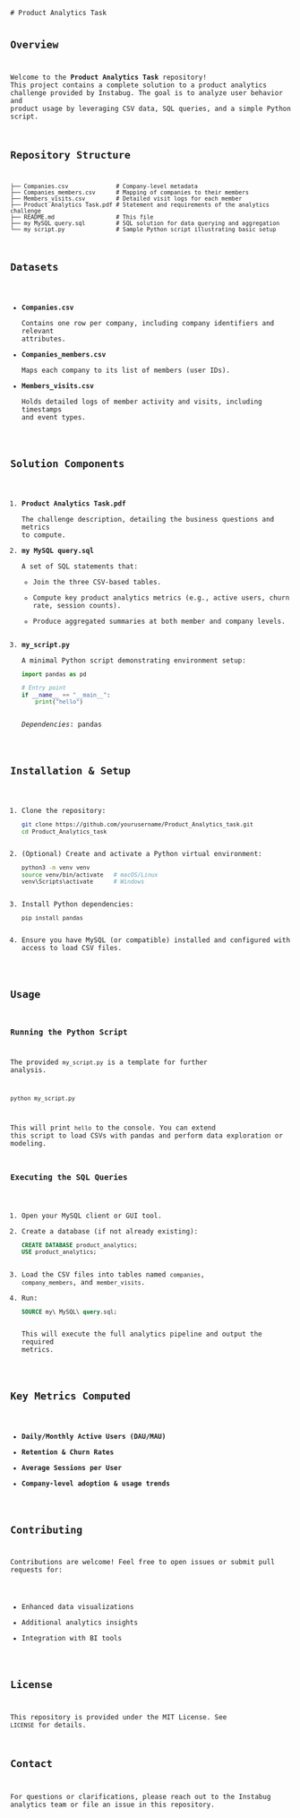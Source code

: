 <code>
# Product Analytics Task

## Overview
Welcome to the **Product Analytics Task** repository! This project contains a complete solution to a product analytics challenge provided by Instabug. The goal is to analyze user behavior and product usage by leveraging CSV data, SQL queries, and a simple Python script.

## Repository Structure
```
├── Companies.csv              # Company-level metadata
├── Companies_members.csv      # Mapping of companies to their members
├── Members_visits.csv         # Detailed visit logs for each member
├── Product Analytics Task.pdf # Statement and requirements of the analytics challenge
├── README.md                  # This file
├── my MySQL query.sql         # SQL solution for data querying and aggregation
└── my_script.py               # Sample Python script illustrating basic setup
```

## Datasets
- **Companies.csv**  
  Contains one row per company, including company identifiers and relevant attributes.
- **Companies_members.csv**  
  Maps each company to its list of members (user IDs).
- **Members_visits.csv**  
  Holds detailed logs of member activity and visits, including timestamps and event types.

## Solution Components
1. **Product Analytics Task.pdf**  
   The challenge description, detailing the business questions and metrics to compute.
2. **my MySQL query.sql**  
   A set of SQL statements that:
   - Join the three CSV-based tables.
   - Compute key product analytics metrics (e.g., active users, churn rate, session counts).
   - Produce aggregated summaries at both member and company levels.
3. **my_script.py**  
   A minimal Python script demonstrating environment setup:
   ```python
   import pandas as pd

   # Entry point
   if __name__ == "__main__":
       print("hello")
   ```
   *Dependencies*: pandas

## Installation & Setup
1. Clone the repository:
   ```bash
   git clone https://github.com/yourusername/Product_Analytics_task.git
   cd Product_Analytics_task
   ```
2. (Optional) Create and activate a Python virtual environment:
   ```bash
   python3 -m venv venv
   source venv/bin/activate   # macOS/Linux
   venv\Scripts\activate      # Windows
   ```
3. Install Python dependencies:
   ```bash
   pip install pandas
   ```
4. Ensure you have MySQL (or compatible) installed and configured with access to load CSV files.

## Usage

### Running the Python Script
The provided `my_script.py` is a template for further analysis.
```bash
python my_script.py
```
This will print `hello` to the console. You can extend this script to load CSVs with pandas and perform data exploration or modeling.

### Executing the SQL Queries
1. Open your MySQL client or GUI tool.
2. Create a database (if not already existing):
   ```sql
   CREATE DATABASE product_analytics;
   USE product_analytics;
   ```
3. Load the CSV files into tables named `companies`, `company_members`, and `member_visits`.
4. Run:
   ```sql
   SOURCE my\ MySQL\ query.sql;
   ```
   This will execute the full analytics pipeline and output the required metrics.

## Key Metrics Computed
- **Daily/Monthly Active Users (DAU/MAU)**
- **Retention & Churn Rates**
- **Average Sessions per User**
- **Company-level adoption & usage trends**

## Contributing
Contributions are welcome! Feel free to open issues or submit pull requests for:
- Enhanced data visualizations
- Additional analytics insights
- Integration with BI tools

## License
This repository is provided under the MIT License. See `LICENSE` for details.

## Contact
For questions or clarifications, please reach out to the Instabug analytics team or file an issue in this repository.
</code>

<requirements>
</requirements>